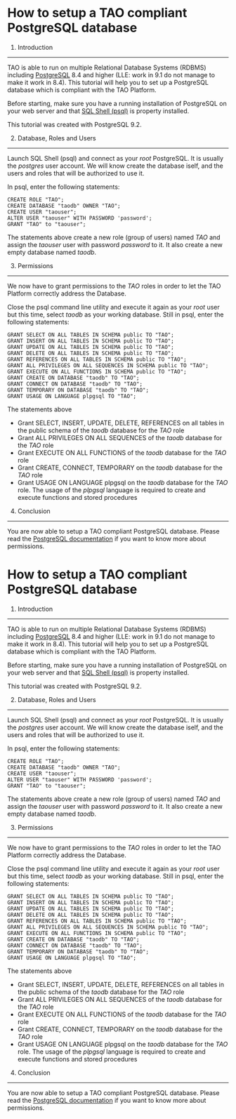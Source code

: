 <!--
author:
    - 'Jérôme Bogaerts'
created_at: '2013-01-02 11:32:44'
updated_at: '2014-11-13 12:42:51'
tags:
    - Tutorials
-->



How to setup a TAO compliant PostgreSQL database
================================================

1. Introduction
---------------

TAO is able to run on multiple Relational Database Systems (RDBMS) including [PostgreSQL](http://www.postgresql.org/docs/9.2/static/index.html) 8.4 and higher (LLE: work in 9.1 do not manage to make it work in 8.4). This tutorial will help you to set up a PostgreSQL database which is compliant with the TAO Platform.

Before starting, make sure you have a running installation of PostgreSQL on your web server and that [SQL Shell (psql)](http://www.postgresql.org/docs/8.1/static/app-psql.html) is property installed.

This tutorial was created with PostgreSQL 9.2.

2. Database, Roles and Users
----------------------------

Launch SQL Shell (psql) and connect as your *root* PostgreSQL. It is usually the *postgres* user account. We will know create the database iself, and the users and roles that will be authorized to use it.

In psql, enter the following statements:

    CREATE ROLE "TAO";
    CREATE DATABASE "taodb" OWNER "TAO";
    CREATE USER "taouser";
    ALTER USER "taouser" WITH PASSWORD 'password';
    GRANT "TAO" to "taouser";

The statements above create a new role (group of users) named *TAO* and assign the *taouser* user with password *password* to it. It also create a new empty database named *taodb*.

3. Permissions
--------------

We now have to grant permissions to the *TAO* roles in order to let the TAO Platform correctly address the Database.

Close the psql command line utility and execute it again as your *root* user but this time, select *taodb* as your working database. Still in psql, enter the following statements:

    GRANT SELECT ON ALL TABLES IN SCHEMA public TO "TAO";
    GRANT INSERT ON ALL TABLES IN SCHEMA public TO "TAO";
    GRANT UPDATE ON ALL TABLES IN SCHEMA public TO "TAO";
    GRANT DELETE ON ALL TABLES IN SCHEMA public TO "TAO";
    GRANT REFERENCES ON ALL TABLES IN SCHEMA public TO "TAO";
    GRANT ALL PRIVILEGES ON ALL SEQUENCES IN SCHEMA public TO "TAO";
    GRANT EXECUTE ON ALL FUNCTIONS IN SCHEMA public TO "TAO";
    GRANT CREATE ON DATABASE "taodb" TO "TAO";
    GRANT CONNECT ON DATABASE "taodb" TO "TAO";
    GRANT TEMPORARY ON DATABASE "taodb" TO "TAO";
    GRANT USAGE ON LANGUAGE plpgsql TO "TAO";

The statements above

-   Grant SELECT, INSERT, UPDATE, DELETE, REFERENCES on all tables in the public schema of the *taodb* database for the *TAO* role
-   Grant ALL PRIVILEGES ON ALL SEQUENCES of the *taodb* database for the *TAO* role
-   Grant EXECUTE ON ALL FUNCTIONS of the *taodb* database for the *TAO* role
-   Grant CREATE, CONNECT, TEMPORARY on the *taodb* database for the *TAO* role
-   Grant USAGE ON LANGUAGE plpgsql on the *taodb* database for the *TAO* role. The usage of the *plpgsql* language is required to create and execute functions and stored procedures

4. Conclusion
-------------

You are now able to setup a TAO compliant PostgreSQL database. Please read the [PostgreSQL documentation](http://www.postgresql.org/docs/9.2/static/sql-grant.html) if you want to know more about permissions.



How to setup a TAO compliant PostgreSQL database
================================================

1. Introduction
---------------

TAO is able to run on multiple Relational Database Systems (RDBMS) including [PostgreSQL](http://www.postgresql.org/docs/9.2/static/index.html) 8.4 and higher (LLE: work in 9.1 do not manage to make it work in 8.4). This tutorial will help you to set up a PostgreSQL database which is compliant with the TAO Platform.

Before starting, make sure you have a running installation of PostgreSQL on your web server and that [SQL Shell (psql)](http://www.postgresql.org/docs/8.1/static/app-psql.html) is property installed.

This tutorial was created with PostgreSQL 9.2.

2. Database, Roles and Users
----------------------------

Launch SQL Shell (psql) and connect as your *root* PostgreSQL. It is usually the *postgres* user account. We will know create the database iself, and the users and roles that will be authorized to use it.

In psql, enter the following statements:

    CREATE ROLE "TAO";
    CREATE DATABASE "taodb" OWNER "TAO";
    CREATE USER "taouser";
    ALTER USER "taouser" WITH PASSWORD 'password';
    GRANT "TAO" to "taouser";

The statements above create a new role (group of users) named *TAO* and assign the *taouser* user with password *password* to it. It also create a new empty database named *taodb*.

3. Permissions
--------------

We now have to grant permissions to the *TAO* roles in order to let the TAO Platform correctly address the Database.

Close the psql command line utility and execute it again as your *root* user but this time, select *taodb* as your working database. Still in psql, enter the following statements:

    GRANT SELECT ON ALL TABLES IN SCHEMA public TO "TAO";
    GRANT INSERT ON ALL TABLES IN SCHEMA public TO "TAO";
    GRANT UPDATE ON ALL TABLES IN SCHEMA public TO "TAO";
    GRANT DELETE ON ALL TABLES IN SCHEMA public TO "TAO";
    GRANT REFERENCES ON ALL TABLES IN SCHEMA public TO "TAO";
    GRANT ALL PRIVILEGES ON ALL SEQUENCES IN SCHEMA public TO "TAO";
    GRANT EXECUTE ON ALL FUNCTIONS IN SCHEMA public TO "TAO";
    GRANT CREATE ON DATABASE "taodb" TO "TAO";
    GRANT CONNECT ON DATABASE "taodb" TO "TAO";
    GRANT TEMPORARY ON DATABASE "taodb" TO "TAO";
    GRANT USAGE ON LANGUAGE plpgsql TO "TAO";

The statements above

-   Grant SELECT, INSERT, UPDATE, DELETE, REFERENCES on all tables in the public schema of the *taodb* database for the *TAO* role
-   Grant ALL PRIVILEGES ON ALL SEQUENCES of the *taodb* database for the *TAO* role
-   Grant EXECUTE ON ALL FUNCTIONS of the *taodb* database for the *TAO* role
-   Grant CREATE, CONNECT, TEMPORARY on the *taodb* database for the *TAO* role
-   Grant USAGE ON LANGUAGE plpgsql on the *taodb* database for the *TAO* role. The usage of the *plpgsql* language is required to create and execute functions and stored procedures

4. Conclusion
-------------

You are now able to setup a TAO compliant PostgreSQL database. Please read the [PostgreSQL documentation](http://www.postgresql.org/docs/9.2/static/sql-grant.html) if you want to know more about permissions.


